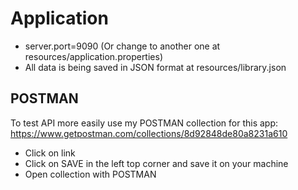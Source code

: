 # Application
* server.port=9090 (Or change to another one at resources/application.properties)
* All data is being saved in JSON format at resources/library.json


## POSTMAN
To test API more easily use my POSTMAN collection for this app:
https://www.getpostman.com/collections/8d92848de80a8231a610
* Click on link
* Click on SAVE in the left top corner and save it on your machine
* Open collection with POSTMAN
